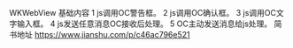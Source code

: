 WKWebView 基础内容
1 js调用OC警告框。
2 js调用OC确认框。
3 js调用OC文字输入框。
4 js发送任意消息OC接收后处理。
5 OC主动发送消息给js处理。
简书地址
https://www.jianshu.com/p/c46ac796e521





